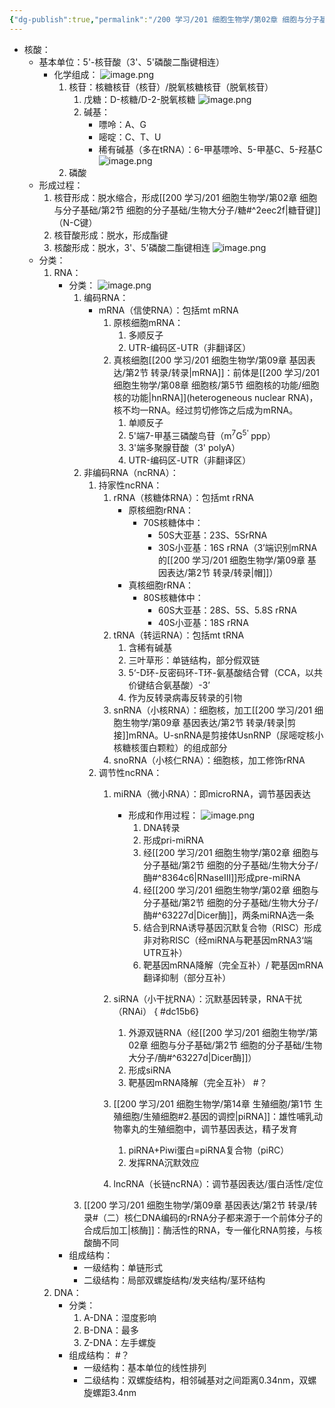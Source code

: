 ```yaml
---
{"dg-publish":true,"permalink":"/200 学习/201 细胞生物学/第02章 细胞与分子基础/第2节 细胞的分子基础/生物大分子/核酸/","title":"核酸","created":"2024-01-25T18:45:03.000+08:00","updated":"2024-01-27T19:35:41.043+08:00"}
---
```



- 核酸：
	- 基本单位：5'-核苷酸（3'、5'磷酸二酯键相连）
		- 化学组成：
			![image.png](https://cdn.jsdelivr.net/gh/Dolan-Lance/Image-Jiang/202401071722419.jpg)
			1. 核苷：核糖核苷（核苷）/脱氧核糖核苷（脱氧核苷）
				1. 戊糖：D-核糖/D-2-脱氧核糖
					![image.png](https://cdn.jsdelivr.net/gh/Dolan-Lance/Image-Jiang/202401071708994.jpg)
				2. 碱基：
					- 嘌呤：A、G
					- 嘧啶：C、T、U
					- 稀有碱基（多在tRNA）：6-甲基嘌呤、5-甲基C、5-羟基C
					![image.png](https://cdn.jsdelivr.net/gh/Dolan-Lance/Image-Jiang/202401071712658.jpg)
			2. 磷酸
	- 形成过程：
		1. 核苷形成：脱水缩合，形成[[200 学习/201 细胞生物学/第02章 细胞与分子基础/第2节 细胞的分子基础/生物大分子/糖#^2eec2f\|糖苷键]]（N-C键）
		2. 核苷酸形成：脱水，形成酯键
		3. 核酸形成：脱水，3'、5'磷酸二酯键相连
			![image.png](https://cdn.jsdelivr.net/gh/Dolan-Lance/Image-Jiang/202401071731330.jpg)
	- 分类：
		1. RNA：
			- 分类：
				![image.png](https://cdn.jsdelivr.net/gh/Dolan-Lance/Image-Jiang/202401181716174.jpg)
				1. 编码RNA：
					- mRNA（信使RNA）：包括mt mRNA
						1. 原核细胞mRNA：
							1. 多顺反子
							2. UTR-编码区-UTR（非翻译区）
						2. 真核细胞[[200 学习/201 细胞生物学/第09章 基因表达/第2节 转录/转录\|mRNA]]：前体是[[200 学习/201 细胞生物学/第08章 细胞核/第5节 细胞核的功能/细胞核的功能\|hnRNA]](heterogeneous nuclear RNA)，核不均一RNA。经过剪切修饰之后成为mRNA。
							1. 单顺反子
							2. 5'端7-甲基三磷酸鸟苷（m<sup>7</sup>G<sup>5'
							</sup>ppp）
							3. 3'端多聚腺苷酸（3' polyA）
							4. UTR-编码区-UTR（非翻译区）
				2. 非编码RNA（ncRNA）：
					1. 持家性ncRNA：
						1. rRNA（核糖体RNA）：包括mt rRNA
							- 原核细胞rRNA：
								- 70S核糖体中：
									- 50S大亚基：23S、5SrRNA
									- 30S小亚基：16S rRNA（3’端识别mRNA的[[200 学习/201 细胞生物学/第09章 基因表达/第2节 转录/转录\|帽]]）
							- 真核细胞rRNA：
								- 80S核糖体中：
									- 60S大亚基：28S、5S、5.8S rRNA
									- 40S小亚基：18S rRNA
						2. tRNA（转运RNA）：包括mt tRNA
							1. 含稀有碱基
							2. 三叶草形：单链结构，部分假双链
							3. 5‘-D环-反密码环-T环-氨基酸结合臂（CCA，以共价键结合氨基酸）-3’
							4. 作为反转录病毒反转录的引物
						3. snRNA（小核RNA）：细胞核，加工[[200 学习/201 细胞生物学/第09章 基因表达/第2节 转录/转录\|剪接]]mRNA。U-snRNA是剪接体UsnRNP（尿嘧啶核小核糖核蛋白颗粒）的组成部分
						4. snoRNA（小核仁RNA）：细胞核，加工修饰rRNA
					2. 调节性ncRNA：
						1. miRNA（微小RNA）：即microRNA，调节基因表达
							- 形成和作用过程：
								![image.png](https://cdn.jsdelivr.net/gh/Dolan-Lance/Image-Jiang/202401071832544.jpg)
								1. DNA转录
								2. 形成pri-miRNA
								3. 经[[200 学习/201 细胞生物学/第02章 细胞与分子基础/第2节 细胞的分子基础/生物大分子/酶#^8364c6\|RNaseⅢ]]形成pre-miRNA
								4. 经[[200 学习/201 细胞生物学/第02章 细胞与分子基础/第2节 细胞的分子基础/生物大分子/酶#^63227d\|Dicer酶]]，两条miRNA选一条
								5. 结合到RNA诱导基因沉默复合物（RISC）形成非对称RISC（经miRNA与靶基因mRNA3‘端UTR互补）
								6. 靶基因mRNA降解（完全互补）/ 靶基因mRNA翻译抑制（部分互补）
						2. siRNA（小干扰RNA）：沉默基因转录，RNA干扰（RNAi）
{ #dc15b6}

							1. 外源双链RNA（经[[200 学习/201 细胞生物学/第02章 细胞与分子基础/第2节 细胞的分子基础/生物大分子/酶#^63227d\|Dicer酶]]）
							2. 形成siRNA
							3. 靶基因mRNA降解（完全互补） #？
						3. [[200 学习/201 细胞生物学/第14章 生殖细胞/第1节 生殖细胞/生殖细胞#2.基因的调控\|piRNA]]：雄性哺乳动物睾丸的生殖细胞中，调节基因表达，精子发育
							1. piRNA+Piwi蛋白=piRNA复合物（piRC）
							2. 发挥RNA沉默效应
						4. lncRNA（长链ncRNA）：调节基因表达/蛋白活性/定位
				3. [[200 学习/201 细胞生物学/第09章 基因表达/第2节 转录/转录#（二）核仁DNA编码的rRNA分子都来源于一个前体分子的合成后加工\|核酶]]：酶活性的RNA，专一催化RNA剪接，与核酸酶不同
			- 组成结构：
				- 一级结构：单链形式
				- 二级结构：局部双螺旋结构/发夹结构/茎环结构
		2. DNA：
			- 分类：
				1. A-DNA：湿度影响
				2. B-DNA：最多
				3. Z-DNA：左手螺旋
			- 组成结构： #？
				- 一级结构：基本单位的线性排列
				- 二级结构：双螺旋结构，相邻碱基对之间距离0.34nm，双螺旋螺距3.4nm
	




